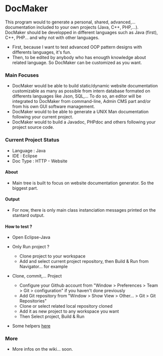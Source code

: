 # DocMaker
This program would to generate a personal, shared, advanced,... documentation included to your own projects (Java, C++, PHP,...).
DocMaker should be developped in different languages such as Java (first), C++, PHP... and why not with other languages.
- First, because I want to test advanced OOP pattern designs with differents languages, it's fun.
- Then, to be edited by anybody who has enougth knowledge about related language. So DocMaker can be customized as you want.

### Main Focuses
- DocMaker would be able to build static/dynamic website documentation customizable as many as possible from intern database formated on differents languages like Json, SQL,...
To do so, an editor will be integrated to DocMaker from command-line, Admin CMS part and/or from his own GUI software management.
- DocMaker would to be able to generate a UNIX Man documentation following your current project.
- DocMaker would to build a Javadoc, PHPdoc and others following your project source code.

### Current Project Status
- Language : Java
- IDE : Eclipse
- Doc Type : HTTP - Website

#### About
- Main tree is built to focus on website documentation generator. So the biggest part.

#### Output
- For now, there is only main class instanciation messages printed on the stantard output.

#### How to test ?
- Open Eclipse-Java

- Only Run project ?
	- Clone project to your workspace
	- Add and select current project repository, then Build & Run from Navigator... for example
	
- Clone, commit,... Project
	- Configure your Github account from "Window > Preferences > Team > Git > configuration" if you haven't done previously
	- Add Git repository from "Window > Show View > Other... > Git > Git Repositories"
	- Clone or select related local repository cloned
	- Add it as new project to any workspace you want
	- Then Select project, Build & Run
	
- Some helpers <a href="http://www.geo.uzh.ch/microsite/reproducible_research/post/rr-eclipse-git/" target="_blank">here</a>

### More
- More infos on the wiki... soon.
